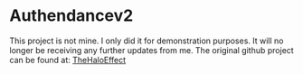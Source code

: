 # Authendancev2

This project is not mine. I only did it for demonstration purposes. 
It will no longer be receiving any further updates from me.
The original github project can be found at: [TheHaloEffect](https://github.com/TheHaloEffect/Authendance)
